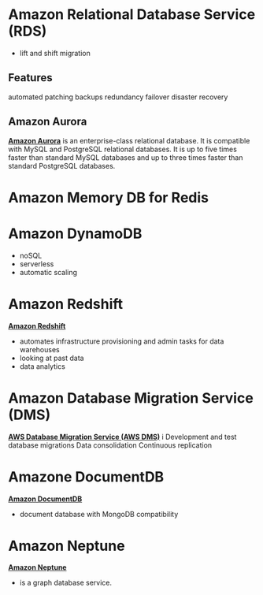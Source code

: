 # Amazon Relational Database Service (RDS)
- lift and shift migration
## Features
automated patching
backups
redundancy
failover
disaster recovery
## Amazon Aurora
[**Amazon Aurora**](https://aws.amazon.com/rds/aurora/) is an enterprise-class relational database. It is compatible with MySQL and PostgreSQL relational databases. It is up to five times faster than standard MySQL databases and up to three times faster than standard PostgreSQL databases.
# Amazon Memory DB for Redis
# Amazon DynamoDB
- noSQL
- serverless
- automatic scaling
# Amazon Redshift
[**Amazon Redshift**](https://aws.amazon.com/redshift)
- automates infrastructure provisioning and admin tasks for data warehouses
- looking at past data
- data analytics
# Amazon Database Migration Service (DMS)
[**AWS Database Migration Service (AWS DMS)**](https://aws.amazon.com/dms/)
i Development and test database migrations
Data consolidation
Continuous replication
# Amazone DocumentDB
[**Amazon DocumentDB**](https://aws.amazon.com/documentdb) 
- document database with MongoDB compatibility
# Amazon Neptune
[**Amazon Neptune**](https://aws.amazon.com/neptune)
- is a graph database service. 